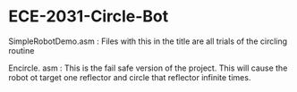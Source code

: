 # ECE-2031-Circle-Bot

SimpleRobotDemo.asm :
 Files with this in the title are all trials of the circling routine
 
 
 
Encircle. asm :
  This is the fail safe version of the project. This will cause the robot ot target one reflector and circle that reflector infinite times.
